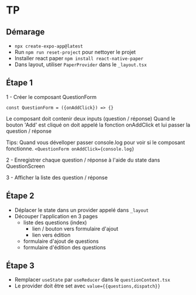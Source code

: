 # TP


## Démarage 

- `npx create-expo-app@latest`
- Run `npm run reset-project` pour nettoyer le projet
- Installer react paper `npm install react-native-paper`
- Dans layout, utiliser `PaperProvider` dans le `_layout.tsx`

## Étape 1

1 - Créer le composant QuestionForm

`const QuestionForm = ({onAddClick}) => {}`  

Le composant doit contenir deux inputs (question / réponse)
Quand le bouton 'Add' est cliqué on doit appelé la fonction onAddClick et lui passer la question / réponse

Tips: Quand vous dévelloper passer console.log pour voir si le composant fonctionne.
`<QuestionForm onAddClick={console.log}`

2 - Enregistrer chaque question / réponse à l'aide du state dans QuestionScreen

3 - Afficher la liste des question / réponse 


## Étape 2

- Déplacer le state dans un provider appelé dans `_layout`
- Découper l'application en 3 pages
  - liste des questions  (index)
    - lien / bouton vers formulaire d'ajout
    - lien vers édition
  - formulaire d'ajout de questions
  - formulaire d'édition des questions


## Étape 3

- Remplacer `useState` par `useReducer` dans le `questionContext.tsx`
- Le provider doit être set avec `value={{questions,dispatch}}`  